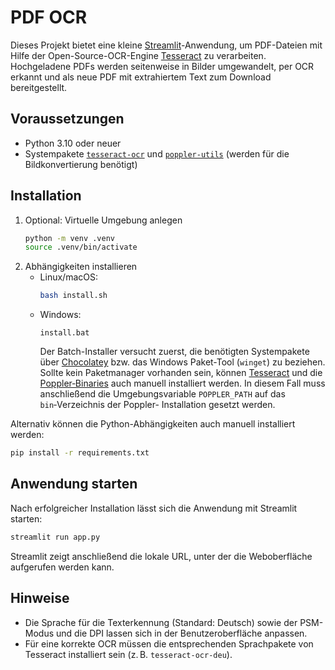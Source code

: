 # PDF OCR

Dieses Projekt bietet eine kleine [Streamlit](https://streamlit.io)-Anwendung, um PDF-Dateien mit Hilfe der Open-Source-OCR-Engine [Tesseract](https://github.com/tesseract-ocr/tesseract) zu verarbeiten. Hochgeladene PDFs werden seitenweise in Bilder umgewandelt, per OCR erkannt und als neue PDF mit extrahiertem Text zum Download bereitgestellt.

## Voraussetzungen

- Python 3.10 oder neuer
- Systempakete [`tesseract-ocr`](https://tesseract-ocr.github.io/tessdoc/Home.html) und [`poppler-utils`](https://poppler.freedesktop.org/) (werden für die Bildkonvertierung benötigt)

## Installation

1. Optional: Virtuelle Umgebung anlegen
   ```bash
   python -m venv .venv
   source .venv/bin/activate
   ```
2. Abhängigkeiten installieren
   - Linux/macOS:
     ```bash
     bash install.sh
     ```
   - Windows:
     ```
     install.bat
     ```
     Der Batch-Installer versucht zuerst, die benötigten Systempakete über
     [Chocolatey](https://chocolatey.org) bzw. das Windows Paket-Tool
     (`winget`) zu beziehen. Sollte kein Paketmanager vorhanden sein, können
     [Tesseract](https://github.com/UB-Mannheim/tesseract/wiki) und die
     [Poppler‑Binaries](https://github.com/oschwartz10612/poppler-windows/releases)
     auch manuell installiert werden. In diesem Fall muss anschließend die
     Umgebungsvariable `POPPLER_PATH` auf das `bin`‑Verzeichnis der Poppler-
     Installation gesetzt werden.

Alternativ können die Python-Abhängigkeiten auch manuell installiert werden:
```bash
pip install -r requirements.txt
```

## Anwendung starten

Nach erfolgreicher Installation lässt sich die Anwendung mit Streamlit starten:
```bash
streamlit run app.py
```
Streamlit zeigt anschließend die lokale URL, unter der die Weboberfläche aufgerufen werden kann.

## Hinweise

- Die Sprache für die Texterkennung (Standard: Deutsch) sowie der PSM-Modus und die DPI lassen sich in der Benutzeroberfläche anpassen.
- Für eine korrekte OCR müssen die entsprechenden Sprachpakete von Tesseract installiert sein (z. B. `tesseract-ocr-deu`).
